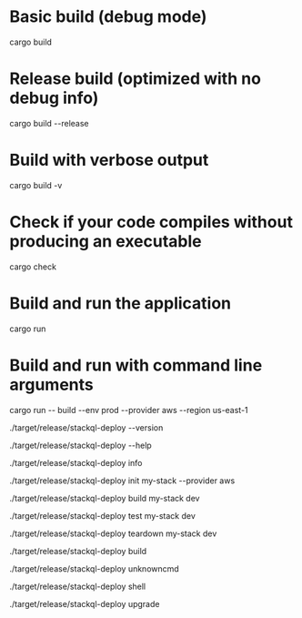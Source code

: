# Basic build (debug mode)
cargo build

# Release build (optimized with no debug info)
cargo build --release

# Build with verbose output
cargo build -v

# Check if your code compiles without producing an executable
cargo check

# Build and run the application
cargo run

# Build and run with command line arguments
cargo run -- build --env prod --provider aws --region us-east-1


./target/release/stackql-deploy --version

./target/release/stackql-deploy --help

./target/release/stackql-deploy info

./target/release/stackql-deploy init my-stack --provider aws

./target/release/stackql-deploy build my-stack dev

./target/release/stackql-deploy test my-stack dev

./target/release/stackql-deploy teardown my-stack dev

./target/release/stackql-deploy build

./target/release/stackql-deploy unknowncmd

./target/release/stackql-deploy shell

./target/release/stackql-deploy upgrade
